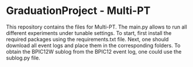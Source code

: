 # GraduationProject - Multi-PT

This repository contains the files for Multi-PT. The main.py allows to run all different experiments under tunable settings. To start, first install the required packages using the requirements.txt file. Next, one should download all event logs and place them in the corresponding folders. To obtain the BPIC12W sublog from the BPIC12 event log, one could use the sublog.py file.
